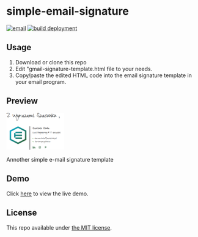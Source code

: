 # simple-email-signature

[![email](https://img.shields.io/static/v1.svg?label=Email&message=Signature&color=grey&logo=gmail&style=flat&logoColor=white&colorA=critical)](https://github.com/DarekRepos/simple-email-signature)
[![build deployment](https://github.com/DarekRepos/simple-email-signature/actions/workflows/pages/pages-build-deployment/badge.svg)](https://github.com/DarekRepos/simple-email-signature/actions/workflows/pages/pages-build-deployment)



## Usage

1. Download or clone this repo
2. Edit "gmail-signature-template.html file to your needs.
3. Copy/paste the edited HTML code into the email signature template in your email program.

## Preview

<img src="docs\img\preview-email-template.png" height="10%" width="30%">

Annother simple e-mail signature template

## Demo

Click [here](https://darekrepos.github.io/simple-email-signature/) to view the live demo.

## License

This repo available under [the MIT license](https://github.com/DarekRepos/simple-email-signature/blob/main/LICENSE).

